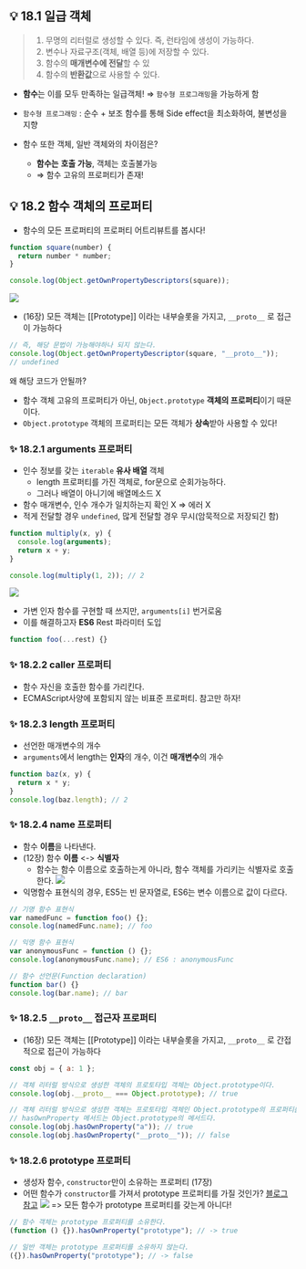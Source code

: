## 💡 18.1 일급 객체

> 1. 무명의 리터럴로 생성할 수 있다. 즉, 런타임에 생성이 가능하다.
> 2. 변수나 자료구조(객체, 배열 등)에 저장할 수 있다.
> 3. 함수의 **매개변수에 전달**할 수 있
> 4. 함수의 **반환값**으로 사용할 수 있다.

- **함수**는 이를 모두 만족하는 일급객체! ⇒ `함수형 프로그래밍`을 가능하게 함
- `함수형 프로그래밍` : 순수 + 보조 함수를 통해 Side effect을 최소화하여, 불변성을 지향

- 함수 또한 객체, 일반 객체와의 차이점은?
  - **함수는** **호출 가능**, 객체는 호출불가능
  - ⇒ 함수 고유의 프로퍼티가 존재!

## 💡 18.2 함수 객체의 프로퍼티

- 함수의 모든 프로퍼티의 프로퍼티 어트리뷰트를 봅시다!

```jsx
function square(number) {
  return number * number;
}

console.log(Object.getOwnPropertyDescriptors(square));
```

![](https://velog.velcdn.com/images/pipi/post/c3254fd4-e68f-4a0e-8411-936197176292/image.png)

- (16장) 모든 객체는 [[Prototype]] 이라는 내부슬롯을 가지고, `__proto__` 로 접근이 가능하다

```jsx
// 즉, 해당 문법이 가능해야하나 되지 않는다.
console.log(Object.getOwnPropertyDescriptor(square, "__proto__"));
// undefined
```

왜 해당 코드가 안될까?

- 함수 객체 고유의 프로퍼티가 아닌, `Object.prototype` **객체의 프로퍼티**이기 때문이다.
- `Object.prototype` 객체의 프로퍼티는 모든 객체가 **상속**받아 사용할 수 있다!

### **✨ 18.2.1 arguments 프로퍼티**

- 인수 정보를 갖는 `iterable` **유사 배열** 객체
  - length 프로퍼티를 가진 객체로, for문으로 순회가능하다.
  - 그러나 배열이 아니기에 배열메소드 X
- 함수 매개변수, 인수 개수가 일치하는지 확인 X ⇒ 에러 X
- 적게 전달할 경우 `undefined`, 많게 전달할 경우 무시(암묵적으로 저장되긴 함)

```jsx
function multiply(x, y) {
  console.log(arguments);
  return x + y;
}

console.log(multiply(1, 2)); // 2
```

![](https://velog.velcdn.com/images/pipi/post/4b061460-f388-4132-9050-955e6ea0e786/image.png)

- 가변 인자 함수를 구현할 때 쓰지만, `arguments[i]` 번거로움
- 이를 해결하고자 **ES6** Rest 파라미터 도입

```js
function foo(...rest) {}
```

### ✨ 18.2.2 caller 프로퍼티

- 함수 자신을 호출한 함수를 가리킨다.
- ECMAScript사양에 포함되지 않는 비표준 프로퍼티. 참고만 하자!

### ✨ 18.2.3 length 프로퍼티

- 선언한 매개변수의 개수
- `arguments`에서 length는 **인자**의 개수, 이건 **매개변수**의 개수

```js
function baz(x, y) {
  return x * y;
}
console.log(baz.length); // 2
```

### ✨ 18.2.4 name 프로퍼티

- 함수 **이름**을 나타낸다.
- (12장) 함수 **이름** <-> **식별자**
  - 함수는 함수 이름으로 호출하는게 아니라, 함수 객체를 가리키는 식별자로 호출한다.
    ![](https://velog.velcdn.com/images/pipi/post/93e87c9b-df36-4f9a-8ee4-483665cf2371/image.png)
- 익명함수 표현식의 경우, ES5는 빈 문자열로, ES6는 변수 이름으로 값이 다르다.

```js
// 기명 함수 표현식
var namedFunc = function foo() {};
console.log(namedFunc.name); // foo

// 익명 함수 표현식
var anonymousFunc = function () {};
console.log(anonymousFunc.name); // ES6 : anonymousFunc

// 함수 선언문(Function declaration)
function bar() {}
console.log(bar.name); // bar
```

### ✨ 18.2.5 `__proto__` 접근자 프로퍼티

- (16장) 모든 객체는 [[Prototype]] 이라는 내부슬롯을 가지고, `__proto__` 로 간접적으로 접근이 가능하다

```js
const obj = { a: 1 };

// 객체 리터럴 방식으로 생성한 객체의 프로토타입 객체는 Object.prototype이다.
console.log(obj.__proto__ === Object.prototype); // true

// 객체 리터럴 방식으로 생성한 객체는 프로토타입 객체인 Object.prototype의 프로퍼티를 상속받는다.
// hasOwnProperty 메서드는 Object.prototype의 메서드다.
console.log(obj.hasOwnProperty("a")); // true
console.log(obj.hasOwnProperty("__proto__")); // false
```

### ✨ 18.2.6 prototype 프로퍼티

- 생성자 함수, `constructor`만이 소유하는 프로퍼티 (17장)
- 어떤 함수가 `constructor`를 가져서 prototype 프로퍼티를 가질 것인가? [블로그 참고](https://velog.io/@pipi/%EB%AA%A8%EB%8D%98-%EC%9E%90%EB%B0%94%EC%8A%A4%ED%81%AC%EB%A6%BD%ED%8A%B8-Deep-Dive-17%EC%9E%A5)
  ![](https://velog.velcdn.com/images/pipi/post/bc487062-3dab-4d68-a034-abf59d0b27ac/image.png) => 모든 함수가 prototype 프로퍼티를 갖는게 아니다!

```js
// 함수 객체는 prototype 프로퍼티를 소유한다.
(function () {}).hasOwnProperty("prototype"); // -> true

// 일반 객체는 prototype 프로퍼티를 소유하지 않는다.
({}).hasOwnProperty("prototype"); // -> false
```
